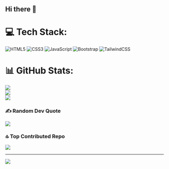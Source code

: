 ## Hi there 👋

<!--
**asm-ayesha/asm-ayesha** is a ✨ _special_ ✨ repository because its `README.md` (this file) appears on your GitHub profile.

Here are some ideas to get you started:

- 🔭 I’m currently working on ...
- 🌱 I’m currently learning ...
- 👯 I’m looking to collaborate on ...
- 🤔 I’m looking for help with ...
- 💬 Ask me about ...
- 📫 How to reach me: ...
- 😄 Pronouns: ...
- ⚡ Fun fact: ...
-->


# 💻 Tech Stack:
![HTML5](https://img.shields.io/badge/html5-%23E34F26.svg?style=for-the-badge&logo=html5&logoColor=white) ![CSS3](https://img.shields.io/badge/css3-%231572B6.svg?style=for-the-badge&logo=css3&logoColor=white) ![JavaScript](https://img.shields.io/badge/javascript-%23323330.svg?style=for-the-badge&logo=javascript&logoColor=%23F7DF1E) ![Bootstrap](https://img.shields.io/badge/bootstrap-%238511FA.svg?style=for-the-badge&logo=bootstrap&logoColor=white) ![TailwindCSS](https://img.shields.io/badge/tailwindcss-%2338B2AC.svg?style=for-the-badge&logo=tailwind-css&logoColor=white)
# 📊 GitHub Stats:
![](https://github-readme-stats.vercel.app/api?username=asm-ayesha&theme=dark&hide_border=false&include_all_commits=true&count_private=true)<br/>
![](https://nirzak-streak-stats.vercel.app/?user=asm-ayesha&theme=dark&hide_border=false)<br/>
![](https://github-readme-stats.vercel.app/api/top-langs/?username=asm-ayesha&theme=dark&hide_border=false&include_all_commits=true&count_private=true&layout=compact)

### ✍️ Random Dev Quote
![](https://quotes-github-readme.vercel.app/api?type=horizontal&theme=radical)

### 🔝 Top Contributed Repo
![](https://github-contributor-stats.vercel.app/api?username=asm-ayesha&limit=5&theme=dark&combine_all_yearly_contributions=true)

---
[![](https://visitcount.itsvg.in/api?id=asm-ayesha&icon=0&color=0)](https://visitcount.itsvg.in)

<!-- Proudly created with GPRM ( https://gprm.itsvg.in ) -->
